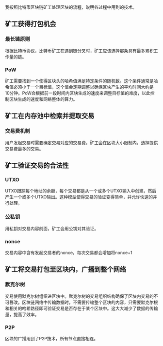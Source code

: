 我按照比特币区块链矿工处理区块的流程，说明各过程中用到的技术。

## 矿工获得打包机会

### 最长链原则
根据比特币协议，比特币矿工在遇到链分叉时，矿工应该选择那条具有最多累积工作量的链。

### PoW
矿工需要找到一个使得区块头的哈希值满足特定条件的随机数。这个条件通常是哈希值必须小于一个目标值，这个值会定期调整以确保区块产生的平均时间大约是10分钟。PoW会根据前一段时间内区块生成的速度来调整目标值的难度，以此控制区块生成的速度和网络整体的算力。

## 矿工在内存池中检索并提取交易

### 交易费机制
用户发起交易时需要确定交易对应的交易费，矿工会在区块大小限制内，选择提供交易费最多的交易。

## 矿工验证交易的合法性

### UTXO
UTXO跟踪每个地址的余额，每个交易都是从一个或多个UTXO输入中创建，然后产生一个或多个UTXO输出。这种模型使得交易的验证变得简单，并允许快速的并行处理。

### 公私钥
用私钥对交易内容前面，矿工会用公钥对其验证。

### nonce
交易内容中含有发起交易者的nonce，每次交易都会增加将nonce+1

## 矿工将交易打包至区块内，广播到整个网络

### 默克尔树
交易使用默克尔树组织进区块中。默克尔树的交易组织结构确保了区块内交易的不可篡改。区块链网络中传输数据时，不需要传输整个区块的内容，只需要默克尔根和相关的哈希路径即可验证交易是否存在于某个区块中。这大大减少了数据的传输量，提高了效率。

### P2P
区块的广播用到了P2P技术，所有节点直接相连。

